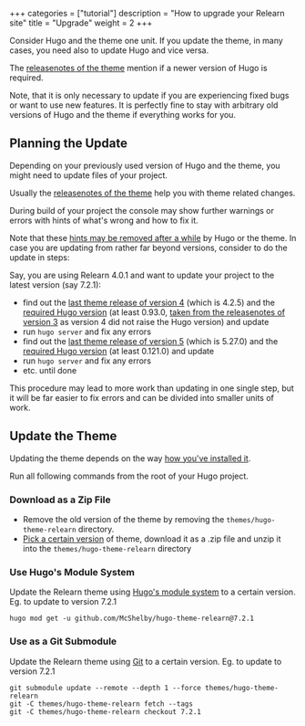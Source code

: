 +++
categories = ["tutorial"]
description = "How to upgrade your Relearn site"
title = "Upgrade"
weight = 2
+++

Consider Hugo and the theme one unit. If you update the theme, in many cases, you need also to update Hugo and vice versa.

The [releasenotes of the theme](introduction/releasenotes) mention if a newer version of Hugo is required.

Note, that it is only necessary to update if you are experiencing fixed bugs or want to use new features. It is perfectly fine to stay with arbitrary old versions of Hugo and the theme if everything works for you.

## Planning the Update

Depending on your previously used version of Hugo and the theme, you might need to update files of your project.

Usually the [releasenotes of the theme](introduction/releasenotes) help you with theme related changes.

During build of your project the console may show further warnings or errors with hints of what's wrong and how to fix it.

Note that these [hints may be removed after a while](https://gohugo.io/troubleshooting/deprecation) by Hugo or the theme. In case you are updating from rather far beyond versions, consider to do the update in steps:

Say, you are using Relearn 4.0.1 and want to update your project to the latest version (say 7.2.1):

- find out the [last theme release of version 4](introduction/changelog/4) (which is 4.2.5) and the [required Hugo version](introduction/releasenotes/4) (at least 0.93.0, [taken from the releasenotes of version 3](introduction/releasenotes/3) as version 4 did not raise the Hugo version) and update
- run `hugo server` and fix any errors
- find out the [last theme release of version 5](introduction/changelog/5) (which is 5.27.0) and the [required Hugo version](introduction/releasenotes/5) (at least 0.121.0) and update
- run `hugo server` and fix any errors
- etc. until done

This procedure may lead to more work than updating in one single step, but it will be far easier to fix errors and can be divided into smaller units of work.

## Update the Theme

Updating the theme depends on the way [how you've installed it](introduction/quickstart#install-the-theme).

Run all following commands from the root of your Hugo project.

### Download as a Zip File

- Remove the old version of the theme by removing the `themes/hugo-theme-relearn` directory.
- [Pick a certain version](https://github.com/McShelby/hugo-theme-relearn/releases) of theme, download it as a .zip file and unzip it into the `themes/hugo-theme-relearn` directory

### Use Hugo's Module System

Update the Relearn theme using [Hugo's module system](https://gohugo.io/hugo-modules/use-modules/#update-one-module) to a certain version. Eg. to update to version 7.2.1

````shell
hugo mod get -u github.com/McShelby/hugo-theme-relearn@7.2.1
````

### Use as a Git Submodule

Update the Relearn theme using [Git](https://git-scm.com/) to a certain version. Eg. to update to version 7.2.1

````shell
git submodule update --remote --depth 1 --force themes/hugo-theme-relearn
git -C themes/hugo-theme-relearn fetch --tags
git -C themes/hugo-theme-relearn checkout 7.2.1
````
